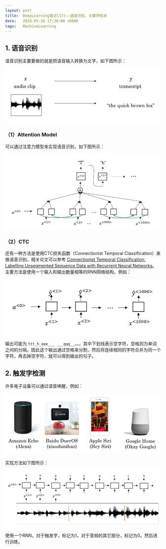 ```yaml
---
layout: post
title:  DeepLearning笔记(17)——语音识别、关键字检测
date:   2018-05-28 17:30:00 +0800
tags:   MachineLearning
---
```


## 1. 语音识别

语音识别主要要做的就是把语音输入转换为文字，如下图所示：

![](./img/2018/05/28/17-1.png)

### （1）Attention Model

可以通过注意力模型来实现语音识别，如下图所示：

![](./img/2018/05/28/17-2.png)

### （2）CTC

还有一种方法是使用CTC损失函数（Connectionist Temporal Classification）来做语音识别，相关论文可以参考 [Connectionist Temporal Classification: Labelling Unsegmented Sequence Data with Recurrent Neural Networks](https://www.cs.toronto.edu/~graves/icml_2006.pdf)。主要方法是使用一个输入和输出数量相等的RNN网络结构，例如：

![](./img/2018/05/28/17-3.png)

输出可能为 `ttt_h_eee___ ___qqq__……`，其中下划线表示空字符，空格则为单词之间的分隔。因此这个输出通过空格来分割，然后将连续相同的字符合并为同一个字符，再去掉空字符，就可以得到输出的句子。

## 2. 触发字检测

许多电子设备可以通过语音唤醒，例如：

![](./img/2018/05/28/17-4.png)

实现方法如下图所示：

![](./img/2018/05/28/17-5.png)

使用一个RNN，对于触发字，标记为1，对于音频的其它部分，标记为0。然后进行训练。
